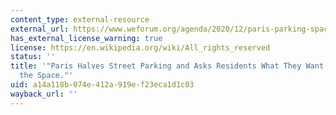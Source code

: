 ```yaml
---
content_type: external-resource
external_url: https://www.weforum.org/agenda/2020/12/paris-parking-spaces-greenery-cities/
has_external_license_warning: true
license: https://en.wikipedia.org/wiki/All_rights_reserved
status: ''
title: '"Paris Halves Street Parking and Asks Residents What They Want to Do with
  the Space."'
uid: a14a118b-074e-412a-919e-f23eca1d1c03
wayback_url: ''
---
```

